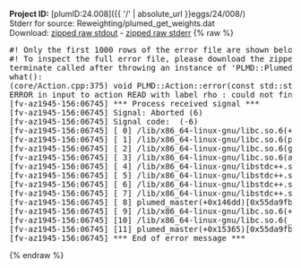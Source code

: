 **Project ID:** [plumID:24.008]({{ '/' | absolute_url }}eggs/24/008/)  
Stderr for source:  Reweighting/plumed_get_weights.dat   
Download: [zipped raw stdout](plumed_get_weights.dat.plumed_master.stdout.txt.zip) - [zipped raw stderr](plumed_get_weights.dat.plumed_master.stderr.txt.zip) 
{% raw %}
<pre>
#! Only the first 1000 rows of the error file are shown below
#! To inspect the full error file, please download the zipped raw stderr file above
terminate called after throwing an instance of 'PLMD::Plumed::ExceptionError'
what():
(core/Action.cpp:375) void PLMD::Action::error(const std::string&) const
ERROR in input to action READ with label rho : could not find file named rtp_coord.dat
[fv-az1945-156:06745] *** Process received signal ***
[fv-az1945-156:06745] Signal: Aborted (6)
[fv-az1945-156:06745] Signal code:  (-6)
[fv-az1945-156:06745] [ 0] /lib/x86_64-linux-gnu/libc.so.6(+0x45330)[0x7fadc8a45330]
[fv-az1945-156:06745] [ 1] /lib/x86_64-linux-gnu/libc.so.6(pthread_kill+0x11c)[0x7fadc8a9eb2c]
[fv-az1945-156:06745] [ 2] /lib/x86_64-linux-gnu/libc.so.6(gsignal+0x1e)[0x7fadc8a4527e]
[fv-az1945-156:06745] [ 3] /lib/x86_64-linux-gnu/libc.so.6(abort+0xdf)[0x7fadc8a288ff]
[fv-az1945-156:06745] [ 4] /lib/x86_64-linux-gnu/libstdc++.so.6(+0xa5ff5)[0x7fadc8ea5ff5]
[fv-az1945-156:06745] [ 5] /lib/x86_64-linux-gnu/libstdc++.so.6(+0xbb0da)[0x7fadc8ebb0da]
[fv-az1945-156:06745] [ 6] /lib/x86_64-linux-gnu/libstdc++.so.6(_ZSt10unexpectedv+0x0)[0x7fadc8ea5a55]
[fv-az1945-156:06745] [ 7] /lib/x86_64-linux-gnu/libstdc++.so.6(+0xa5a6f)[0x7fadc8ea5a6f]
[fv-az1945-156:06745] [ 8] plumed_master(+0x146dd)[0x55da9fb306dd]
[fv-az1945-156:06745] [ 9] /lib/x86_64-linux-gnu/libc.so.6(+0x2a1ca)[0x7fadc8a2a1ca]
[fv-az1945-156:06745] [10] /lib/x86_64-linux-gnu/libc.so.6(__libc_start_main+0x8b)[0x7fadc8a2a28b]
[fv-az1945-156:06745] [11] plumed_master(+0x15365)[0x55da9fb31365]
[fv-az1945-156:06745] *** End of error message ***
</pre>
{% endraw %}
